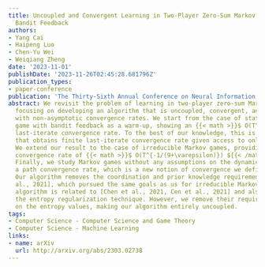 ```yaml
---
title: Uncoupled and Convergent Learning in Two-Player Zero-Sum Markov Games with
  Bandit Feedback
authors:
- Yang Cai
- Haipeng Luo
- Chen-Yu Wei
- Weiqiang Zheng
date: '2023-11-01'
publishDate: '2023-11-26T02:45:28.681796Z'
publication_types:
- paper-conference
publication: 'The Thirty-Sixth Annual Conference on Neural Information Processing Systems (NeurIPS 2023)'
abstract: We revisit the problem of learning in two-player zero-sum Markov games,
  focusing on developing an algorithm that is uncoupled, convergent, and rational,
  with non-asymptotic convergence rates. We start from the case of stateless matrix
  game with bandit feedback as a warm-up, showing an {{< math >}}$ O(T^{-1/8}) ${{< /math >}}
  last-iterate convergence rate. To the best of our knowledge, this is the first result
  that obtains finite last-iterate convergence rate given access to only bandit feedback.
  We extend our result to the case of irreducible Markov games, providing a last-iterate
  convergence rate of {{< math >}}$ O(T^{-1/(9+\varepsilon)}) ${{< /math >}} for any {{< math >}}$ \varepsilon > 0 ${{< /math >}}.
  Finally, we study Markov games without any assumptions on the dynamics, and show
  a path convergence rate, which is a new notion of convergence we defined, of {{< math >}}$ O(T^{-1/(10}) ${{< /math >}}.
  Our algorithm removes the coordination and prior knowledge requirement of [Wei et
  al., 2021], which pursued the same goals as us for irreducible Markov games. Our
  algorithm is related to [Chen et al., 2021, Cen et al., 2021] and also builds on
  the entropy regularization technique. However, we remove their requirement of communications
  on the entropy values, making our algorithm entirely uncoupled.
tags:
- Computer Science - Computer Science and Game Theory
- Computer Science - Machine Learning
links:
- name: arXiv
  url: http://arxiv.org/abs/2303.02738
---
```

